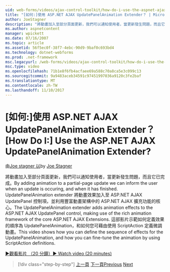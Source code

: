 ```yaml
---
uid: web-forms/videos/ajax-control-toolkit/how-do-i-use-the-aspnet-ajax-updatepanelanimation-extender
title: "[如何:]使用 ASP.NET AJAX UpdatePanelAnimation Extender？ | Microsoft Docs"
author: JoeStagner
description: "將動畫加入至部分頁面更新，我們可以通知使用者，當更新發生問題，而且它已完成。 UpdatePanelAnimation extender..."
ms.author: aspnetcontent
manager: wpickett
ms.date: 07/16/2007
ms.topic: article
ms.assetid: 56f5ec0f-38f7-4ebc-90d9-9baf0c693bd4
ms.technology: dotnet-webforms
ms.prod: .net-framework
msc.legacyurl: /web-forms/videos/ajax-control-toolkit/how-do-i-use-the-aspnet-ajax-updatepanelanimation-extender
msc.type: video
ms.openlocfilehash: 71b1e8f6fb4acfaee69a588c70a8ca5e3c099c13
ms.sourcegitcommit: 9a9483aceb34591c97451997036a9120c3fe2baf
ms.translationtype: MT
ms.contentlocale: zh-TW
ms.lasthandoff: 11/10/2017
---
```

<a name="how-do-i-use-the-aspnet-ajax-updatepanelanimation-extender"></a><span data-ttu-id="e63f7-105">[如何:]使用 ASP.NET AJAX UpdatePanelAnimation Extender？</span><span class="sxs-lookup"><span data-stu-id="e63f7-105">[How Do I:] Use the ASP.NET AJAX UpdatePanelAnimation Extender?</span></span>
====================
<span data-ttu-id="e63f7-106">由[Joe stagner 以](https://github.com/JoeStagner)</span><span class="sxs-lookup"><span data-stu-id="e63f7-106">by [Joe Stagner](https://github.com/JoeStagner)</span></span>

<span data-ttu-id="e63f7-107">將動畫加入至部分頁面更新，我們可以通知使用者，當更新發生問題，而且它已完成。</span><span class="sxs-lookup"><span data-stu-id="e63f7-107">By adding animation to a partial-page update we can inform the user when an update is occuring, and when it has finished.</span></span> <span data-ttu-id="e63f7-108">UpdatePanelAnimation extender 將動畫效果加入至 ASP.NET AJAX UpdatePanel 控制項，並利用豐富動畫架構中的 ASP.NET AJAX 擴充功能的核心。</span><span class="sxs-lookup"><span data-stu-id="e63f7-108">The UpdatePanelAnimation extender adds animation effects to the ASP.NET AJAX UpdatePanel control, making use of the rich animation framework of the core ASP.NET AJAX Extensions.</span></span> <span data-ttu-id="e63f7-109">這部影片示範如何定義效果的順序為 UpdatePanelAnimation，和如何您可藉由使用 ScriptAction 定義微調動畫。</span><span class="sxs-lookup"><span data-stu-id="e63f7-109">This video shows how you can define the sequence of effects for the UpdatePanelAnimation, and how you can fine-tune the animation by using ScriptAction definitions.</span></span>

[<span data-ttu-id="e63f7-110">&#9654;觀看影片 （20 分鐘）</span><span class="sxs-lookup"><span data-stu-id="e63f7-110">&#9654; Watch video (20 minutes)</span></span>](https://channel9.msdn.com/Blogs/ASP-NET-Site-Videos/how-do-i-use-the-aspnet-ajax-updatepanelanimation-extender)

>[!div class="step-by-step"]
<span data-ttu-id="e63f7-111">[上一頁](how-do-i-use-the-aspnet-ajax-slideshow-extender.md)
[下一頁](how-do-i-the-ajax-toolkit-reorder-control.md)</span><span class="sxs-lookup"><span data-stu-id="e63f7-111">[Previous](how-do-i-use-the-aspnet-ajax-slideshow-extender.md)
[Next](how-do-i-the-ajax-toolkit-reorder-control.md)</span></span>
